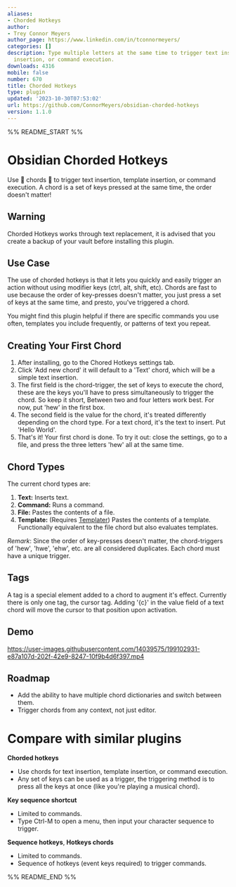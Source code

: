 ```yaml
---
aliases:
- Chorded Hotkeys
author:
- Trey Connor Meyers
author_page: https://www.linkedin.com/in/tconnormeyers/
categories: []
description: Type multiple letters at the same time to trigger text insertion, template
  insertion, or command execution.
downloads: 4316
mobile: false
number: 670
title: Chorded Hotkeys
type: plugin
updated: '2023-10-30T07:53:02'
url: https://github.com/ConnorMeyers/obsidian-chorded-hotkeys
version: 1.1.0
---
```


%% README_START %%

# Obsidian Chorded Hotkeys 
Use 🎵 chords 🎵 to trigger text insertion, template insertion, or command execution.
A chord is a set of keys pressed at the same time, the order doesn't matter! 

## Warning
Chorded Hotkeys works through text replacement, it is advised that you create a backup of your vault before installing this plugin.

## Use Case
The use of chorded hotkeys is that it lets you quickly and easily trigger an action without using modifier keys (ctrl, alt, shift, etc). Chords are fast to use because the order of key-presses doesn't matter, you just press a set of keys at the same time, and presto, you've triggered a chord.

You might find this plugin helpful if there are specific commands you use often, templates you include frequently, or patterns of text you repeat.

## Creating Your First Chord
1. After installing, go to the Chored Hotkeys settings tab.
2. Click 'Add new chord' it will default to a 'Text' chord, which will be a simple text insertion.
3. The first field is the chord-trigger, the set of keys to execute the chord, these are the keys you'll have to press simultaneously to trigger the chord. So keep it short, Between two and four letters work best. For now, put 'hew' in the first box.
4. The second field is the value for the chord, it's treated differently depending on the chord type. For a text chord, it's the text to insert. Put 'Hello World'.
5. That's it! Your first chord is done. To try it out: close the settings, go to a file, and press the three letters 'hew' all at the same time.

## Chord Types
The current chord types are:
1. **Text:** Inserts text. 
2. **Command:** Runs a command.
3. **File:** Pastes the contents of a file.
4. **Template:** (Requires [Templater](https://github.com/SilentVoid13/Templater)) Pastes the contents of a template. Functionally equivalent to the file chord but also evaluates templates.

*Remark*: Since the order of key-presses doesn't matter, the chord-triggers of 'hew', 'hwe', 'ehw', etc. are all considered duplicates. Each chord must have a unique trigger.

## Tags 
A tag is a special element added to a chord to augment it's effect.
Currently there is only one tag, the cursor tag. Adding '{c}' in the value field of a text chord will move the cursor to that position upon activation.

## Demo
https://user-images.githubusercontent.com/14039575/199102931-e87a107d-202f-42e9-8247-10f9b4d6f397.mp4

## Roadmap 
- Add the ability to have multiple chord dictionaries and switch between them.
- Trigger chords from any context, not just editor.

# Compare with similar plugins

**Chorded hotkeys**

- Use chords for text insertion, template insertion, or command execution.
- Any set of keys can be used as a trigger, the triggering method is to press all the keys at once (like you're playing a musical chord).

**Key sequence shortcut**

- Limited to commands.
- Type Ctrl-M to open a menu, then input your character sequence to trigger.

**Sequence hotkeys**, **Hotkeys chords**

- Limited to commands.
- Sequence of hotkeys (event keys required) to trigger commands.

%% README_END %%